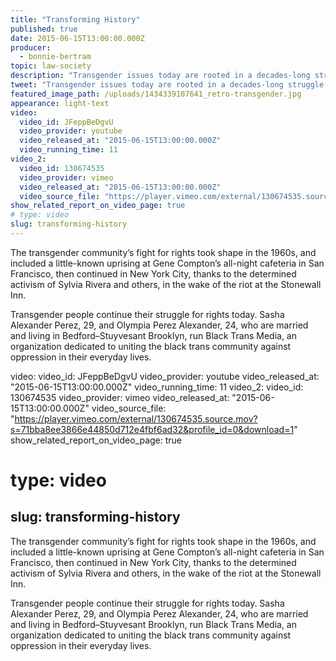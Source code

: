 ```yaml
---
title: "Transforming History"
published: true
date: 2015-06-15T13:00:00.000Z
producer:
  - bonnie-bertram
topic: law-society
description: "Transgender issues today are rooted in a decades-long struggle for inclusion."
tweet: "Transgender issues today are rooted in a decades-long struggle for inclusion."
featured_image_path: /uploads/1434339107641_retro-transgender.jpg
appearance: light-text
video:
  video_id: JFeppBeDgvU
  video_provider: youtube
  video_released_at: "2015-06-15T13:00:00.000Z"
  video_running_time: 11
video_2:
  video_id: 130674535
  video_provider: vimeo
  video_released_at: "2015-06-15T13:00:00.000Z"
  video_source_file: "https://player.vimeo.com/external/130674535.source.mov?s=71bba8ee3866e44850d712e4fbf6ad32&profile_id=0&download=1"
show_related_report_on_video_page: true
# type: video
slug: transforming-history
---
```


The transgender community’s fight for rights took shape in the 1960s, and included a little-known uprising at Gene Compton’s all-night cafeteria in San Francisco, then continued in New York City, thanks to the determined activism of Sylvia Rivera and others, in the wake of the riot at the Stonewall Inn.

Transgender people continue their struggle for rights today. Sasha Alexander Perez, 29, and Olympia Perez Alexander, 24, who are married and living in Bedford–Stuyvesant Brooklyn, run Black Trans Media, an organization dedicated to uniting the black trans community against oppression in their everyday lives.

video:
  video_id: JFeppBeDgvU
  video_provider: youtube
  video_released_at: "2015-06-15T13:00:00.000Z"
  video_running_time: 11
video_2:
  video_id: 130674535
  video_provider: vimeo
  video_released_at: "2015-06-15T13:00:00.000Z"
  video_source_file: "https://player.vimeo.com/external/130674535.source.mov?s=71bba8ee3866e44850d712e4fbf6ad32&profile_id=0&download=1"
show_related_report_on_video_page: true
# type: video
slug: transforming-history
---

The transgender community’s fight for rights took shape in the 1960s, and included a little-known uprising at Gene Compton’s all-night cafeteria in San Francisco, then continued in New York City, thanks to the determined activism of Sylvia Rivera and others, in the wake of the riot at the Stonewall Inn.

Transgender people continue their struggle for rights today. Sasha Alexander Perez, 29, and Olympia Perez Alexander, 24, who are married and living in Bedford–Stuyvesant Brooklyn, run Black Trans Media, an organization dedicated to uniting the black trans community against oppression in their everyday lives.

